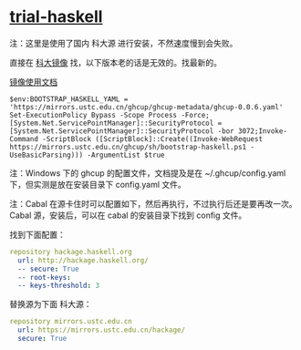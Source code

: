 # [trial-haskell](https://github.com/chaosannals/trial-haskell)

注：这里是使用了国内 科大源 进行安装，不然速度慢到会失败。

直接在 [科大镜像](https://mirrors.ustc.edu.cn/) 找，以下版本老的话是无效的。找最新的。

[镜像使用文档](https://mirrors.ustc.edu.cn/help/ghcup.html)

```pwsh
$env:BOOTSTRAP_HASKELL_YAML = 'https://mirrors.ustc.edu.cn/ghcup/ghcup-metadata/ghcup-0.0.6.yaml'
Set-ExecutionPolicy Bypass -Scope Process -Force;[System.Net.ServicePointManager]::SecurityProtocol = [System.Net.ServicePointManager]::SecurityProtocol -bor 3072;Invoke-Command -ScriptBlock ([ScriptBlock]::Create((Invoke-WebRequest https://mirrors.ustc.edu.cn/ghcup/sh/bootstrap-haskell.ps1 -UseBasicParsing))) -ArgumentList $true
```

注：Windows 下的 ghcup 的配置文件，文档提及是在 ~/.ghcup/config.yaml 下，但实测是放在安装目录下 config.yaml 文件。

注：Cabal 在源卡住时可以配置如下，然后再执行，不过执行后还是要再改一次。
Cabal 源，安装后，可以在 cabal 的安装目录下找到 config 文件。

找到下面配置：
```yaml
repository hackage.haskell.org
  url: http://hackage.haskell.org/
  -- secure: True
  -- root-keys:
  -- keys-threshold: 3
```

替换源为下面 科大源：

```yaml
repository mirrors.ustc.edu.cn
  url: https://mirrors.ustc.edu.cn/hackage/
  secure: True
```